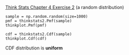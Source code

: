[Think Stats Chapter 4 Exercise 2](http://greenteapress.com/thinkstats2/html/thinkstats2005.html#toc41) (a random distribution)

```
sample = np.random.random(size=1000)
pmf = thinkstats2.Pmf(sample)
thinkplot.Pmf(pmf)
```

```
cdf = thinkstats2.Cdf(sample)
thinkplot.Cdf(cdf)
```
CDF distribution is __uniform__
